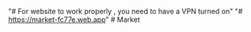 "# For website to work properly , you need to have a VPN turned on" 
"# https://market-fc77e.web.app" 
#   M a r k e t 
 
 
